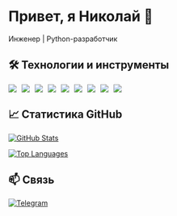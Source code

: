 # Привет, я Николай 👋
Инженер | Python-разработчик

## 🛠 Технологии и инструменты
<div style="display: flex; flex-wrap: wrap; gap: 10px; font-size: 1.2em;">
  <img src="https://img.shields.io/badge/Python-3776AB?style=for-the-badge&logo=python&logoColor=white">
  <img src="https://img.shields.io/badge/Django-092E20?style=for-the-badge&logo=django&logoColor=white">
  <img src="https://img.shields.io/badge/FastAPI-009688?style=for-the-badge&logo=fastapi&logoColor=white">
  <img src="https://img.shields.io/badge/SQLAlchemy-D71F00?style=for-the-badge&logo=sqlalchemy&logoColor=white">
  <img src="https://img.shields.io/badge/Scrapy-44A833?style=for-the-badge&logo=scrapy&logoColor=white">
  <img src="https://img.shields.io/badge/PostgreSQL-316192?style=for-the-badge&logo=postgresql&logoColor=white">
  <img src="https://img.shields.io/badge/Docker-2496ED?style=for-the-badge&logo=docker&logoColor=white">
  <img src="https://img.shields.io/badge/Git-F05032?style=for-the-badge&logo=git&logoColor=white">
  <img src="https://img.shields.io/badge/Linux-FCC624?style=for-the-badge&logo=linux&logoColor=black">
</div>

## 📈 Статистика GitHub
[![GitHub Stats](https://github-readme-stats.vercel.app/api?username=Nikolay-Botskalev&show_icons=true&theme=radical&hide_title=true&hide=stars,forks&hide_progress=true)](https://github.com/Nikolay-Botskalev)

[![Top Languages](https://github-readme-stats.vercel.app/api/top-langs/?username=Nikolay-Botskalev&layout=compact&theme=radical&hide_title=true&hide=html,css)](https://github.com/Nikolay-Botskalev)

## 📫 Связь
[![Telegram](https://img.shields.io/badge/Telegram-2CA5E0?style=for-the-badge&logo=telegram&logoColor=white)](https://t.me/bow_castle)
